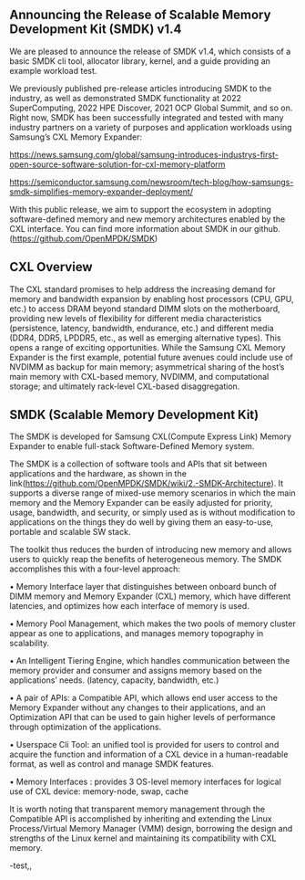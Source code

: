 ## Announcing the Release of Scalable Memory Development Kit (SMDK) v1.4

We are pleased to announce the release of SMDK v1.4, which consists of a basic SMDK cli tool, allocator library, kernel, and a guide providing an example workload test.

We previously published pre-release articles introducing SMDK to the industry, as well as demonstrated SMDK functionality at 2022 SuperComputing, 2022 HPE Discover, 2021 OCP Global Summit, and so on.
Right now, SMDK has been successfully integrated and tested with many industry partners on a variety of purposes and application workloads using Samsung’s CXL Memory Expander:

https://news.samsung.com/global/samsung-introduces-industrys-first-open-source-software-solution-for-cxl-memory-platform

https://semiconductor.samsung.com/newsroom/tech-blog/how-samsungs-smdk-simplifies-memory-expander-deployment/

With this public release, we aim to support the ecosystem in adopting software-defined memory and new memory architectures enabled by the CXL interface.
You can find more information about SMDK in our github.  (https://github.com/OpenMPDK/SMDK)



## CXL Overview

The CXL standard promises to help address the increasing demand for memory and bandwidth expansion by enabling host processors (CPU, GPU, etc.) to access DRAM beyond standard DIMM slots on the motherboard, providing new levels of flexibility for different media characteristics (persistence, latency, bandwidth, endurance, etc.) and different media (DDR4, DDR5, LPDDR5, etc., as well as emerging alternative types). This opens a range of exciting opportunities. While the Samsung CXL Memory Expander is the first example, potential future avenues could include use of NVDIMM as backup for main memory; asymmetrical sharing of the host’s main memory with CXL-based memory, NVDIMM, and computational storage; and ultimately rack-level CXL-based disaggregation.


## SMDK (Scalable Memory Development Kit)

The SMDK is developed for Samsung CXL(Compute Express Link) Memory Expander to enable full-stack Software-Defined Memory system.

The SMDK is a collection of software tools and APIs that sit between applications and the hardware, as shown in the link(https://github.com/OpenMPDK/SMDK/wiki/2.-SMDK-Architecture). It supports a diverse range of mixed-use memory scenarios in which the main memory and the Memory Expander can be easily adjusted for priority, usage, bandwidth, and security, or simply used as is without modification to applications on the things they do well by giving them an easy-to-use, portable and scalable SW stack.

The toolkit thus reduces the burden of introducing new memory and allows users to quickly reap the benefits of heterogeneous memory. The SMDK accomplishes this with a four-level approach:

• Memory Interface layer that distinguishes between onboard bunch of DIMM memory and Memory Expander (CXL) memory, which have different latencies, and optimizes how each interface of memory is used.

• Memory Pool Management, which makes the two pools of memory cluster appear as one to applications, and manages memory topography in scalability.

• An Intelligent Tiering Engine, which handles communication between the memory provider and consumer and assigns memory based on the applications’ needs. (latency, capacity, bandwidth, etc.)

• A pair of APIs: a Compatible API, which allows end user access to the Memory Expander without any changes to their applications, and an Optimization API that can be used to gain higher levels of performance through optimization of the applications.

• Userspace Cli Tool: an unified tool is provided for users to control and acquire the function and information of a CXL device in a human-readable format, as well as control and manage SMDK features.

• Memory Interfaces : provides 3 OS-level memory interfaces for logical use of CXL device: memory-node, swap, cache

It is worth noting that transparent memory management through the Compatible API is accomplished by inheriting and extending the Linux Process/Virtual Memory Manager (VMM) design, borrowing the design and strengths of the Linux kernel and maintaining its compatibility with CXL memory.

-test,,



